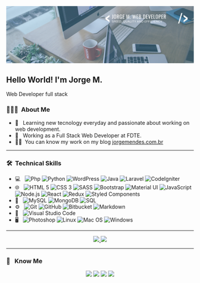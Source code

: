 <img src="https://raw.githubusercontent.com/Jorge-Bill/Jorge-Bill/master/assets/jorge.png">

<h2> Hello World! I'm Jorge M. </h2>
<p>Web Developer full stack</p>

<h3> 👨🏻‍💻 &nbsp;About Me </h3>

- 👾 &nbsp; Learning new tecnology everyday and passionate about working on web development.
- 💼 &nbsp; Working as a Full Stack Web Developer at FDTE.
- 👨🏻‍&nbsp; You can know my work on my blog [jorgemendes.com.br](https://jorgemendes.com.br/)

___

<h3> 🛠 &nbsp;Technical Skills</h3>

- 💻 &nbsp;
  ![Php](https://img.shields.io/badge/-Php-333333?style=flat&logo=php)
  ![Python](https://img.shields.io/badge/-Python-333333?style=flat&logo=python)
  ![WordPress](https://img.shields.io/badge/-WordPress-333333?style=flat&logo=WordPress&logoColor=007396)
  ![Java](https://img.shields.io/badge/-Java-333333?style=flat&logo=C%2B%2B&logoColor=00599C)
  ![Laravel](https://img.shields.io/badge/-Laravel-333333?style=flat&logo=Laravel)
  ![CodeIgniter](https://img.shields.io/badge/-CodeIgniter-333333?style=flat&logo=CodeIgniter)
- 🌐 &nbsp;
  ![HTML 5](https://img.shields.io/badge/-HTML-333333?style=flat&logo=HTML5)
  ![CSS 3](https://img.shields.io/badge/-CSS-333333?style=flat&logo=CSS3&logoColor=1572B6)
  ![SASS](https://img.shields.io/badge/-SASS-333333?style=flat&logo=SASS&logoColor=1572B6)
  ![Bootstrap](https://img.shields.io/badge/-Bootstrap-333333?style=flat&logo=bootstrap&logoColor=563D7C)
  ![Material UI](https://img.shields.io/badge/-Material%20UI-333333?style=flat&logo=Material%20UI&logoColor=563D7C)
  ![JavaScript](https://img.shields.io/badge/-JavaScript-333333?style=flat&logo=javascript)
  ![Node.js](https://img.shields.io/badge/-Node.js-333333?style=flat&logo=node.js)
  ![React](https://img.shields.io/badge/-React-333333?style=flat&logo=react)
  ![Redux](https://img.shields.io/badge/-Redux-333333?style=flat&logo=redux)
  ![Styled Components](https://img.shields.io/badge/-styled%20components-333333?style=flat&logo=styled%20components&logoColor=563D7C)
- 💾 &nbsp;
  ![MySQL](https://img.shields.io/badge/-MySQL-333333?style=flat&logo=mysql)
  ![MongoDB](https://img.shields.io/badge/-MongoDB-333333?style=flat&logo=mongodb)
  ![SQL](https://img.shields.io/badge/-SQL-333333?style=flat&logo=SQL)
- ⚙️ &nbsp;
  ![Git](https://img.shields.io/badge/-Git-333333?style=flat&logo=git)
  ![GitHub](https://img.shields.io/badge/-GitHub-333333?style=flat&logo=github)
  ![Bitbucket](https://img.shields.io/badge/-Bitbucket-333333?style=flat&logo=bitbucket)
  ![Markdown](https://img.shields.io/badge/-Markdown-333333?style=flat&logo=markdown)
- 🔧 &nbsp;
  ![Visual Studio Code](https://img.shields.io/badge/-Visual%20Studio%20Code-333333?style=flat&logo=visual-studio-code&logoColor=007ACC)
- 🖥 &nbsp;
  ![Photoshop](https://img.shields.io/badge/-Photoshop-333333?style=flat&logo=adobe-photoshop)
  ![Linux](https://img.shields.io/badge/-Linux-333333?style=flat&logo=Linux)
  ![Mac OS](https://img.shields.io/badge/-Mac-333333?style=flat&logo=Mac)
  ![Windows](https://img.shields.io/badge/-Windows-333333?style=flat&logo=Windows)

___

<p align="center">
<a href="https://github.com/Jorge-Bill">
  <img height="180em" src="https://github-readme-stats.vercel.app/api?username=Jorge-Bill&theme=algolia&show_icons=true&include_all_commits=true&count_private=true" />
  <img height="180em" src="https://github-readme-stats.vercel.app/api/top-langs/?username=Jorge-Bill&theme=algolia&layout=compact" />
</a>
</p>

___

<h3> 🎯 &nbsp; Know Me </h3>


<p align="center">
<a href="https://www.linkedin.com/in/jorge-mendes-83a572a7/?locale=en_US"><img src="https://img.shields.io/badge/-linkedin-0077B5?style=flat-square&logo=Linkedin&logoColor=white"/></a>
<a href="mailto:jorge.mendesx@gmail.com"><img src="https://img.shields.io/badge/-gmail-D14836?style=flat-square&logo=gmail&logoColor=white"/></a>
<a href="https://www.instagram.com/jorgebillsilva/?hl=pt-br"><img src="https://img.shields.io/badge/-instagram-E4405F?style=flat-square&logo=Instagram&logoColor=white"/></a>
<a href="https://www.facebook.com/jorgebill.silva"><img src="https://img.shields.io/badge/-facebook-1877F2?style=flat-square&logo=Facebook&logoColor=white"/></a>
</p>

